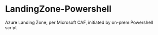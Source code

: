 # LandingZone-Powershell
Azure Landing Zone, per Microsoft CAF, initiated by on-prem Powershell script

